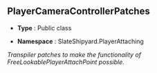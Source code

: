 ## PlayerCameraControllerPatches
* **Type** : Public class

* **Namespace** : SlateShipyard.PlayerAttaching

_Transpiler patches to make the functionality of FreeLookablePlayerAttachPoint possible._








